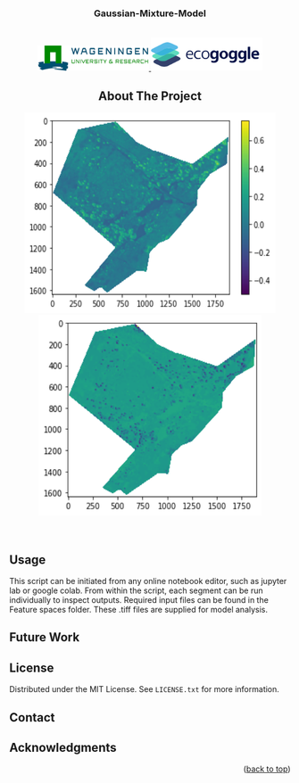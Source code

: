 
<!-- PROJECT LOGO -->
  <h3 align="center">Gaussian-Mixture-Model</h3>

<br />

<div align="center">
  <a href="https://www.wur.nl/en/research-results/chair-groups/environmental-sciences/laboratory-of-geo-information-science-and-remote-sensing.htm">
    <img src="../UISB/Logos/WUR.png" alt="WUR" width="200" height="45">
  </a>
   <a href="https://www.ecogoggle.nl/">
    <img src="../UISB/Logos/Ecogoggle.png" alt="Ecogoggle" width="200" height="60">
  </a>



<!-- ABOUT THE PROJECT -->
## About The Project

   <a href="">
    <img src="ML_example.png" alt="" width="450" height="360">
  </a>
  
  <a href="">
    <img src="ML_example_hue.png" alt="" width="400" height="360">
  </a>
<div>
<div align="left">  
 <br />
  <br />




<!-- USAGE EXAMPLES -->
## Usage

This script can be initiated from any online notebook editor, such as jupyter lab or google colab.
From within the script, each segment can be run individually to inspect outputs. Required input files can be found in the Feature spaces folder. These .tiff files are supplied for model analysis. 


<!-- Future Work -->
## Future Work


  
<!-- LICENSE -->
## License

Distributed under the MIT License. See `LICENSE.txt` for more information.



<!-- CONTACT -->
## Contact

  
<!-- ACKNOWLEDGMENTS -->
## Acknowledgments

<p align="right">(<a href="#top">back to top</a>)</p>



<!-- MARKDOWN LINKS & IMAGES -->
<!-- https://www.markdownguide.org/basic-syntax/#reference-style-links -->
[contributors-shield]: https://img.shields.io/github/contributors/othneildrew/Best-README-Template.svg?style=for-the-badge
